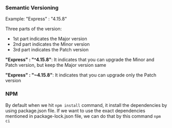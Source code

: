 ### Semantic Versioning
Example: "Express" : "4.15.8" 

Three parts of the version: 

- 1st part indicates the Major version 
- 2nd part indicates the Minor version 
- 3rd part indicates the Patch version 


**"Express" : "^4.15.8"**: 
It indicates that you can upgrade the Minor and Patch version, but keep the Major version same 


**"Express" : "~4.15.8"**: 
It indicates that you can upgrade only the Patch version 


### NPM
By default when we hit ``npm install`` command, it install the dependencies by using package.json file. If we want to use the exact dependencies mentioned in package-lock.json file, we can do that by this command ``npm ci``
